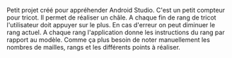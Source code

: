 Petit projet créé pour appréhender Android Studio.
C'est un petit compteur pour tricot. Il permet de réaliser un châle.
A chaque fin de rang de tricot l'utilisateur doit appuyer sur le plus.
En cas d'erreur on peut diminuer le rang actuel.
A chaque rang l'application donne les instructions du rang par rapport au modèle.
Comme ça plus besoin de noter manuellement les nombres de mailles, rangs et les différents points à réaliser.
